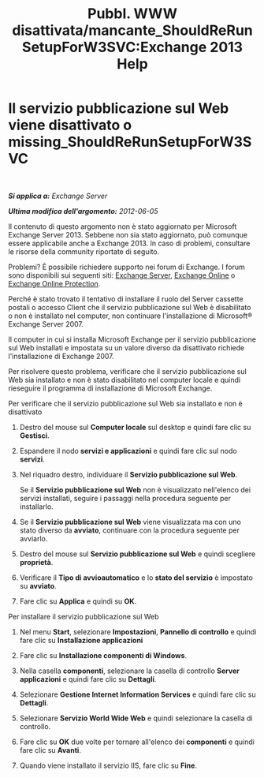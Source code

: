 ﻿---
title: 'Pubbl. WWW disattivata/mancante_ShouldReRunSetupForW3SVC:Exchange 2013 Help'
TOCTitle: Il servizio pubblicazione sul Web viene disattivato o missing_ShouldReRunSetupForW3SVC
ms:assetid: f1815a6d-d16b-4271-9fab-84087465529e
ms:mtpsurl: https://technet.microsoft.com/it-it/library/ms.exch.setupreadiness.shouldrerunsetupforw3svc(v=EXCHG.150)
ms:contentKeyID: 50481999
ms.date: 05/22/2018
mtps_version: v=EXCHG.150
ms.translationtype: MT
---

# Il servizio pubblicazione sul Web viene disattivato o missing\_ShouldReRunSetupForW3SVC

 

_**Si applica a:** Exchange Server_

_**Ultima modifica dell'argomento:** 2012-06-05_

Il contenuto di questo argomento non è stato aggiornato per Microsoft Exchange Server 2013. Sebbene non sia stato aggiornato, può comunque essere applicabile anche a Exchange 2013. In caso di problemi, consultare le risorse della community riportate di seguito.

Problemi? È possibile richiedere supporto nei forum di Exchange. I forum sono disponibili sui seguenti siti: [Exchange Server](https://go.microsoft.com/fwlink/p/?linkid=60612), [Exchange Online](https://go.microsoft.com/fwlink/p/?linkid=267542) o [Exchange Online Protection](https://go.microsoft.com/fwlink/p/?linkid=285351).

Perché è stato trovato il tentativo di installare il ruolo del Server cassette postali o accesso Client che il servizio pubblicazione sul Web è disabilitato o non è installato nel computer, non continuare l'installazione di Microsoft® Exchange Server 2007.

Il computer in cui si installa Microsoft Exchange per il servizio pubblicazione sul Web installati e impostata su un valore diverso da disattivato richiede l'installazione di Exchange 2007.

Per risolvere questo problema, verificare che il servizio pubblicazione sul Web sia installato e non è stato disabilitato nel computer locale e quindi rieseguire il programma di installazione di Microsoft Exchange.

Per verificare che il servizio pubblicazione sul Web sia installato e non è disattivato

1.  Destro del mouse sul **Computer locale** sul desktop e quindi fare clic su **Gestisci**.

2.  Espandere il nodo **servizi e applicazioni** e quindi fare clic sul nodo **servizi**.

3.  Nel riquadro destro, individuare il **Servizio pubblicazione sul Web**.
    
    Se il **Servizio pubblicazione sul Web** non è visualizzato nell'elenco dei servizi installati, seguire i passaggi nella procedura seguente per installarlo.

4.  Se il **Servizio pubblicazione sul Web** viene visualizzata ma con uno stato diverso da **avviato**, continuare con la procedura seguente per avviarlo.

5.  Destro del mouse sul **Servizio pubblicazione sul Web** e quindi scegliere **proprietà**.

6.  Verificare il **Tipo di avvioautomatico** e lo **stato del servizio** è impostato su **avviato**.

7.  Fare clic su **Applica** e quindi su **OK**.

Per installare il servizio pubblicazione sul Web

1.  Nel menu **Start**, selezionare **Impostazioni**, **Pannello di controllo** e quindi fare clic su **Installazione applicazioni**

2.  Fare clic su **Installazione componenti di Windows**.

3.  Nella casella **componenti**, selezionare la casella di controllo **Server applicazioni** e quindi fare clic su **Dettagli**.

4.  Selezionare **Gestione Internet Information Services** e quindi fare clic su **Dettagli**.

5.  Selezionare **Servizio World Wide Web** e quindi selezionare la casella di controllo.

6.  Fare clic su **OK** due volte per tornare all'elenco dei **componenti** e quindi fare clic su **Avanti**.

7.  Quando viene installato il servizio IIS, fare clic su **Fine**.

